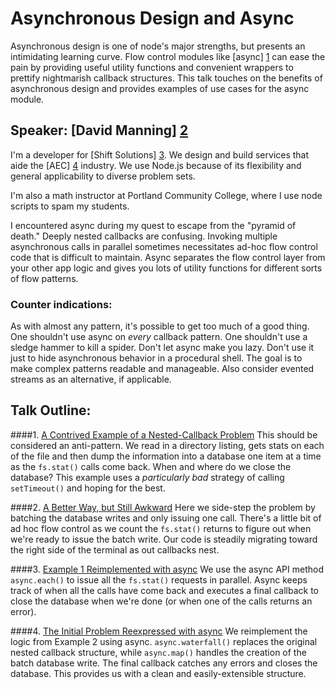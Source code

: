 # Asynchronous Design and Async

Asynchronous design is one of node's major strengths, but presents an intimidating learning curve. Flow control modules like [async] [1] can ease the pain by providing useful utility functions and convenient wrappers to prettify nightmarish callback structures. This talk touches on the benefits of asynchronous design and provides examples of use cases for the async module.

## Speaker: [David Manning] [2]

I'm a developer for [Shift Solutions] [3]. We design and build services that aide the [AEC] [4] industry. We use Node.js because of its flexibility and general applicability to diverse problem sets.

I'm also a math instructor at Portland Community College, where I use node scripts to spam my students.

I encountered async during my quest to escape from the "pyramid of death." Deeply nested callbacks are confusing. Invoking multiple asynchronous calls in parallel sometimes necessitates ad-hoc flow control code that is difficult to maintain. Async separates the flow control layer from your other app logic and gives you lots of utility functions for different sorts of flow patterns.

### Counter indications:

As with almost any pattern, it's possible to get too much of a good thing. One shouldn't use async on _every_ callback pattern. One shouldn't use a sledge hammer to kill a spider. Don't let async make you lazy. Don't use it just to hide asynchronous behavior in a procedural shell. The goal is to make complex patterns readable and manageable. Also consider evented streams as an alternative, if applicable.

## Talk Outline:

####1. [A Contrived Example of a Nested-Callback Problem](example1.js)
This should be considered an anti-pattern. We read in a directory listing, gets stats on each of the file and then dump the information into a database one item at a time as the `fs.stat()` calls come back. When and where do we close the database? This example uses a _particularly bad_ strategy of calling `setTimeout()` and hoping for the best.

####2. [A Better Way, but Still Awkward](example2.js)
Here we side-step the problem by batching the database writes and only issuing one call. There's a little bit of ad hoc flow control as we count the `fs.stat()` returns to figure out when we're ready to issue the batch write. Our code is steadily migrating toward the right side of the terminal as out callbacks nest.

####3. [Example 1 Reimplemented with async](example3.js)
We use the async API method `async.each()` to issue all the `fs.stat()` requests in parallel. Async keeps track of when all the calls have come back and executes a final callback to close the database when we're done (or when one of the calls returns an error).

####4. [The Initial Problem Reexpressed with async](example4.js)
We reimplement the logic from Example 2 using async. `async.waterfall()` replaces the original nested callback structure, while `async.map()` handles the creation of the batch database write. The final callback catches any errors and closes the database. This provides us with a clean and easily-extensible structure.

[1]: https://github.com/caolan/async

[2]: https://github.com/dlmanning

[3]: http://www.shiftsolutions.co

[4]: http://en.wikipedia.org/wiki/Architecture_Engineering_Construction "Architecture, Engineering and Construction"
